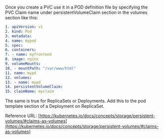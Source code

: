 
Once you create a PVC use it in a POD definition file by specifying the PVC Claim name under persistentVolumeClaim section in the volumes section like this:


```yml
1. apiVersion: v1
2. kind: Pod
3. metadata:
4. name: mypod
5. spec:
6. containers:
7. - name: myfrontend
8. image: nginx
9. volumeMounts:
10. - mountPath: "/var/www/html"
11. name: mypd
12. volumes:
13. - name: mypd
14. persistentVolumeClaim:
15. claimName: myclaim
```


The same is true for ReplicaSets or Deployments. Add this to the pod template section of a Deployment on ReplicaSet.

  

Reference URL: [https://kubernetes.io/docs/concepts/storage/persistent-volumes/#claims-as-volumes](https://kubernetes.io/docs/concepts/storage/persistent-volumes/#claims-as-volumes)